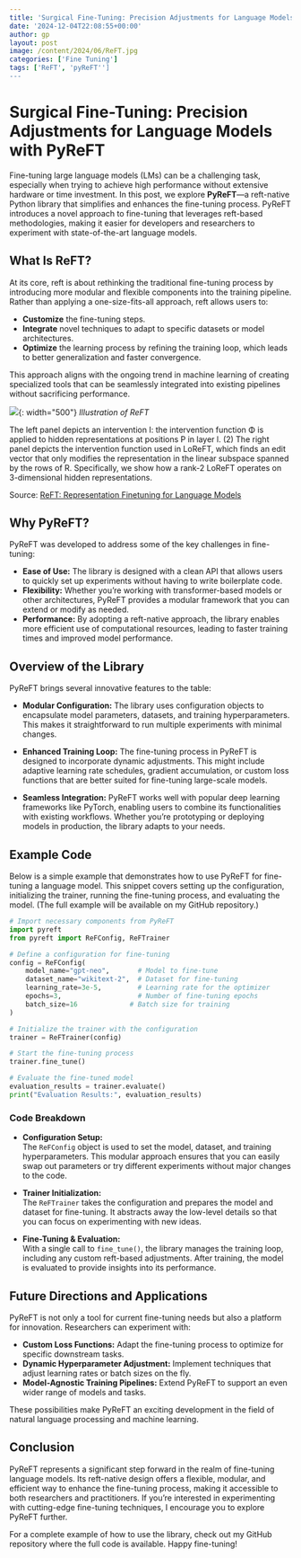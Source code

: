 ```yaml
---
title: 'Surgical Fine-Tuning: Precision Adjustments for Language Models with PyReFT'
date: '2024-12-04T22:08:55+00:00'
author: gp
layout: post
image: /content/2024/06/ReFT.jpg
categories: ['Fine Tuning']
tags: ['ReFT', 'pyReFT'']
---
```



# Surgical Fine-Tuning: Precision Adjustments for Language Models with PyReFT

Fine-tuning large language models (LMs) can be a challenging task, especially when trying to achieve high performance without extensive hardware or time investment. In this post, we explore **PyReFT**—a reft-native Python library that simplifies and enhances the fine-tuning process. PyReFT introduces a novel approach to fine-tuning that leverages reft-based methodologies, making it easier for developers and researchers to experiment with state-of-the-art language models.

## What Is ReFT?

At its core, reft is about rethinking the traditional fine-tuning process by introducing more modular and flexible components 
into the training pipeline. Rather than applying a one-size-fits-all approach, reft allows users to:
- **Customize** the fine-tuning steps.
- **Integrate** novel techniques to adapt to specific datasets or model architectures.
- **Optimize** the learning process by refining the training loop, which leads to better generalization and faster convergence.

This approach aligns with the ongoing trend in machine learning of creating specialized tools that can be seamlessly 
integrated into existing pipelines without sacrificing performance.

![](/content/2025/06/ReFT.jpg){: width="500"}
_Illustration of ReFT_

The left panel depicts an intervention I: the intervention function
Φ is applied to hidden representations at positions P in layer l. (2) The right panel depicts the
intervention function used in LoReFT, which finds an edit vector that only modifies the representation
in the linear subspace spanned by the rows of R. Specifically, we show how a rank-2 LoReFT
operates on 3-dimensional hidden representations.

Source: [ReFT: Representation Finetuning for Language Models](https://arxiv.org/abs/2404.03592) 


## Why PyReFT?

PyReFT was developed to address some of the key challenges in fine-tuning:
- **Ease of Use:** The library is designed with a clean API that allows users to quickly set up experiments without having to write boilerplate code.
- **Flexibility:** Whether you’re working with transformer-based models or other architectures, PyReFT provides a modular framework that you can extend or modify as needed.
- **Performance:** By adopting a reft-native approach, the library enables more efficient use of computational resources, leading to faster training times and improved model performance.

## Overview of the Library

PyReFT brings several innovative features to the table:

- **Modular Configuration:** The library uses configuration objects to encapsulate model parameters, datasets, and training hyperparameters. This makes it straightforward to run multiple experiments with minimal changes.
  
- **Enhanced Training Loop:** The fine-tuning process in PyReFT is designed to incorporate dynamic adjustments. This might include adaptive learning rate schedules, gradient accumulation, or custom loss functions that are better suited for fine-tuning large-scale models.
  
- **Seamless Integration:** PyReFT works well with popular deep learning frameworks like PyTorch, enabling users to combine its functionalities with existing workflows. Whether you’re prototyping or deploying models in production, the library adapts to your needs.

## Example Code

Below is a simple example that demonstrates how to use PyReFT for fine-tuning a language model. This snippet covers setting up the configuration, initializing the trainer, running the fine-tuning process, and evaluating the model. (The full example will be available on my GitHub repository.)

```python
# Import necessary components from PyReFT
import pyreft
from pyreft import ReFConfig, ReFTrainer

# Define a configuration for fine-tuning
config = ReFConfig(
    model_name="gpt-neo",       # Model to fine-tune
    dataset_name="wikitext-2",  # Dataset for fine-tuning
    learning_rate=3e-5,         # Learning rate for the optimizer
    epochs=3,                   # Number of fine-tuning epochs
    batch_size=16             # Batch size for training
)

# Initialize the trainer with the configuration
trainer = ReFTrainer(config)

# Start the fine-tuning process
trainer.fine_tune()

# Evaluate the fine-tuned model
evaluation_results = trainer.evaluate()
print("Evaluation Results:", evaluation_results)
```

### Code Breakdown

- **Configuration Setup:**  
  The `ReFConfig` object is used to set the model, dataset, and training hyperparameters. This modular approach ensures that you can easily swap out parameters or try different experiments without major changes to the code.

- **Trainer Initialization:**  
  The `ReFTrainer` takes the configuration and prepares the model and dataset for fine-tuning. It abstracts away the low-level details so that you can focus on experimenting with new ideas.

- **Fine-Tuning & Evaluation:**  
  With a single call to `fine_tune()`, the library manages the training loop, including any custom reft-based adjustments. After training, the model is evaluated to provide insights into its performance.

## Future Directions and Applications

PyReFT is not only a tool for current fine-tuning needs but also a platform for innovation. Researchers can experiment with:
- **Custom Loss Functions:** Adapt the fine-tuning process to optimize for specific downstream tasks.
- **Dynamic Hyperparameter Adjustment:** Implement techniques that adjust learning rates or batch sizes on the fly.
- **Model-Agnostic Training Pipelines:** Extend PyReFT to support an even wider range of models and tasks.

These possibilities make PyReFT an exciting development in the field of natural language processing and machine learning.

## Conclusion

PyReFT represents a significant step forward in the realm of fine-tuning language models. Its reft-native design offers a 
flexible, modular, and efficient way to enhance the fine-tuning process, making it accessible to both researchers and practitioners. If you’re interested in experimenting with cutting-edge fine-tuning techniques, I encourage you to explore PyReFT further.

For a complete example of how to use the library, check out my GitHub repository where the full code is available. 
Happy fine-tuning!
